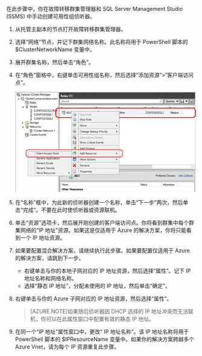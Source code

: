 在此步骤中，你在故障转移群集管理器和 SQL Server Management Studio (SSMS) 中手动创建可用性组侦听器。

1. 从托管主副本的节点打开故障转移群集管理器。

1. 选择“网络”节点，并记下群集网络名称。此名称将用于 PowerShell 脚本的 $ClusterNetworkName 变量中。

1. 展开群集名称，然后单击“角色”。

1. 在“角色”窗格中，右键单击可用性组名称，然后选择“添加资源”>“客户端访问点”。

	![为可用性组添加客户端访问点](./media/virtual-machines-sql-server-configure-alwayson-availability-group-listener/IC678769.gif)

1. 在“名称”框中，为此新的侦听器创建一个名称，单击“下一步”两次，然后单击“完成”。不要在此时使侦听器或资源联机。

1. 单击“资源”选项卡，然后展开刚创建的客户端访问点。你将看到群集中每个群集网络的“IP 地址”资源。如果这是仅适用于 Azure 的解决方案，你将只能看到一个 IP 地址资源。

1. 如果要配置混合解决方案，请继续执行此步骤。如果要配置仅适用于 Azure 的解决方案，请跳到下一步。
	 - 右键单击与你的本地子网对应的 IP 地址资源，然后选择“属性”。记下 IP 地址名称和网络名称。
	 - 选择“静态 IP 地址”，分配未使用的 IP 地址，然后单击“确定”。

1. 右键单击与你的 Azure 子网对应的 IP 地址资源，然后选择“属性”。
	>[AZURE.NOTE]如果随后侦听器因 DHCP 选择的 IP 地址冲突而无法联机，你可以在此属性窗口中配置有效的静态 IP 地址。

1. 在同一个“IP 地址”属性窗口中，更改“ IP 地址名称”。该 IP 地址名称将用于 PowerShell 脚本的 $IPResourceName 变量中。如果你的解决方案跨越多个 Azure Vnet，请为每个 IP 资源重复此步骤。

<!---HONumber=70-->